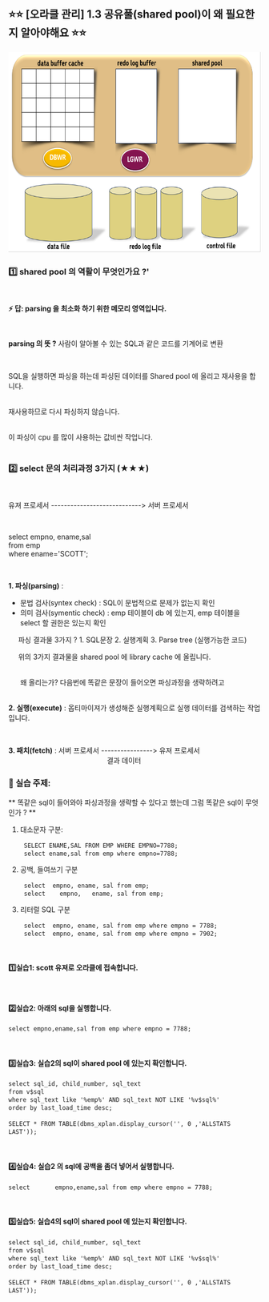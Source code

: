 
## ⭐⭐ [오라클 관리]  1.3 공유풀(shared pool)이 왜 필요한지 알아야해요 ⭐⭐

<img src="https://github.com/oracleyu01/oracle_admin/blob/main/%EC%98%A4%EB%9D%BC%ED%81%B4%20%EA%B8%B0%EB%B3%B8%20%EA%B5%AC%EC%A1%B0.png" width="600" height="400">


### 1️⃣  shared pool 의 역활이 무엇인가요 ?'

&nbsp;  

**⚡ 답:   parsing 을 최소화 하기 위한 메모리 영역입니다.**  

&nbsp;

**parsing 의 뜻 ?**   사람이 알아볼 수 있는 SQL과 같은 코드를 기계어로 변환  

&nbsp;

SQL을 실행하면 파싱을 하는데 파싱된 데이터를 Shared pool 에 올리고 재사용을 합니다.   
&nbsp;  

재사용하므로 다시 파싱하지 않습니다.  
&nbsp; 

이 파싱이 cpu 를 많이 사용하는 값비싼 작업니다.  
&nbsp;

### 2️⃣ select 문의 처리과정 3가지 (★★★)  
&nbsp;

유져 프로세서 ----------------------------> 서버 프로세서 

&nbsp;

select  empno, ename,sal                     
from  emp  
where ename='SCOTT';    

&nbsp;

**1. 파싱(parsing)** :    
  - 문법 검사(syntex check) : SQL이 문법적으로 문제가 없는지 확인
  - 의미 검사(symentic check) : emp 테이블이 db 에 있는지, emp 테이블을 select 할 권한은 있는지 확인
&nbsp;

&nbsp;&nbsp;&nbsp;&nbsp; 파싱 결과물 3가지 ?    1.  SQL문장      2. 실행계획      3. Parse tree (실행가능한 코드) 
&nbsp;

&nbsp;&nbsp;&nbsp;&nbsp;&nbsp;위의 3가지 결과물을 shared pool 에 library cache 에 올립니다.   
&nbsp;

&nbsp;&nbsp;&nbsp;&nbsp;&nbsp;&nbsp;왜 올리는가? 다음번에 똑같은 문장이 들어오면 파싱과정을 생략하려고  
&nbsp;

**2. 실행(execute)** : 옵티마이져가 생성해준 실행계획으로 실행 데이터를 검색하는 작업입니다.

&nbsp;


**3. 패치(fetch)**  :   서버 프로세서 ----------------> 유져 프로세서   
                     &nbsp;&nbsp;&nbsp;&nbsp;&nbsp;&nbsp;&nbsp;&nbsp;&nbsp;&nbsp;&nbsp;&nbsp;&nbsp;&nbsp;&nbsp;&nbsp;&nbsp;&nbsp;&nbsp;&nbsp;&nbsp;&nbsp;&nbsp;&nbsp;&nbsp;&nbsp;&nbsp;&nbsp;&nbsp;&nbsp;&nbsp;&nbsp;&nbsp;&nbsp;&nbsp;&nbsp;&nbsp;&nbsp;&nbsp;&nbsp;&nbsp;&nbsp;&nbsp;&nbsp;&nbsp;&nbsp;&nbsp;&nbsp;&nbsp;          결과 데이터
&nbsp;

### 💎 실습 주제:  
** 똑같은 sql이 들어와야 파싱과정을 생략할 수 있다고 했는데 그럼 똑같은 sql이 무엇인가 ? **

1. 대소문자 구분:

	    SELECT ENAME,SAL FROM EMP WHERE EMPNO=7788;  
	    select ename,sal from emp where empno=7788;  

2. 공백, 들여쓰기 구분
   
		select  empno, ename, sal from emp;  
		select    empno,   ename, sal from emp;   

3. 리터럴 SQL 구분
   
	    select  empno, ename, sal from emp where empno = 7788;  
	    select  empno, ename, sal from emp where empno = 7902;  
&nbsp;
&nbsp;
&nbsp;
&nbsp;

#### 1️⃣실습1: scott 유져로 오라클에 접속합니다.  
&nbsp;

#### 2️⃣실습2:  아래의 sql을 실행합니다.  

    select empno,ename,sal from emp where empno = 7788; 
  &nbsp; 

#### 3️⃣실습3:  실습2의 sql이 shared pool 에 있는지 확인합니다.   

    select sql_id, child_number, sql_text  
    from v$sql  
    where sql_text like '%emp%' AND sql_text NOT LIKE '%v$sql%'  
    order by last_load_time desc;  

    SELECT * FROM TABLE(dbms_xplan.display_cursor('', 0 ,'ALLSTATS LAST'));  
&nbsp;

#### 4️⃣실습4:  실습2 의 sql에 공백을 좀더 넣어서 실행합니다.  

    select       empno,ename,sal from emp where empno = 7788;  
&nbsp;

#### 5️⃣실습5: 실습4의 sql이 shared pool 에 있는지 확인합니다.  

    select sql_id, child_number, sql_text  
    from v$sql  
    where sql_text like '%emp%' AND sql_text NOT LIKE '%v$sql%'  
    order by last_load_time desc;  
 
    SELECT * FROM TABLE(dbms_xplan.display_cursor('', 0 ,'ALLSTATS LAST'));  

&nbsp;
&nbsp;
&nbsp;
